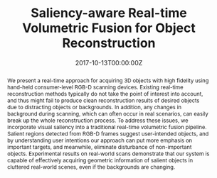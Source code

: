 ---
title: "Saliency-aware Real-time Volumetric Fusion for Object Reconstruction"
authors:
- admin
- Kang Chen
- Minghua Liu
- Hongbo Fu
- Shi-Min Hu
author_notes:
- "Corresponding Author"
- 
- 
- 
- 
date: "2017-10-13T00:00:00Z"
doi: "10.1111/cgf.13282"

# Schedule page publish date (NOT publication's date).
publishDate: "2017-10-13T00:00:00Z"

# Publication type.
# Accepts a single type but formatted as a YAML list (for Hugo requirements).
# Enter a publication type from the CSL standard.
publication_types: ["article-journal"]

# Publication name and optional abbreviated publication name.
publication: "Computer Graphics Forum"
publication_short: "CGF"

abstract: We present a real-time approach for acquiring 3D objects with high fidelity using hand-held consumer-level RGB-D scanning devices. Existing real-time reconstruction methods typically do not take the point of interest into account, and thus might fail to produce clean reconstruction results of desired objects due to distracting objects or backgrounds. In addition, any changes in background during scanning, which can often occur in real scenarios, can easily break up the whole reconstruction process. To address these issues, we incorporate visual saliency into a traditional real-time volumetric fusion pipeline. Salient regions detected from RGB-D frames suggest user-intended objects, and by understanding user intentions our approach can put more emphasis on important targets, and meanwhile, eliminate disturbance of non-important objects. Experimental results on real-world scans demonstrate that our system is capable of effectively acquiring geometric information of salient objects in cluttered real-world scenes, even if the backgrounds are changing.

# Summary. An optional shortened abstract.
# summary: Lorem ipsum dolor sit amet, consectetur adipiscing elit. Duis posuere tellus ac convallis placerat. Proin tincidunt magna sed ex sollicitudin condimentum.

tags:
- 3D Reconstruction
- CGF
featured: false

# links:
# - name: ""
#   url: ""
url_pdf: https://onlinelibrary.wiley.com/doi/10.1111/cgf.13282
url_code: 'https://github.com/HugoBlox/hugo-blox-builder'
url_dataset: ''
url_poster: ''
url_project: ''
url_slides: ''
url_source: ''
url_video: ''

# Featured image
# To use, add an image named `featured.jpg/png` to your page's folder. 
image:
  caption: ""
  focal_point: ""
  preview_only: false

# Associated Projects (optional).
#   Associate this publication with one or more of your projects.
#   Simply enter your project's folder or file name without extension.
#   E.g. `internal-project` references `content/project/internal-project/index.md`.
#   Otherwise, set `projects: []`.
projects: []

# Slides (optional).
#   Associate this publication with Markdown slides.
#   Simply enter your slide deck's filename without extension.
#   E.g. `slides: "example"` references `content/slides/example/index.md`.
#   Otherwise, set `slides: ""`.
slides: ""
---